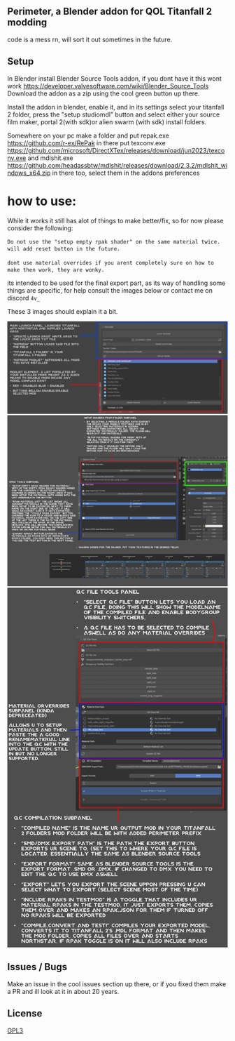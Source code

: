 
## Perimeter, a Blender addon for QOL Titanfall 2 modding



code is a mess rn, will sort it out sometimes in the future.


## Setup


In Blender install Blender Source Tools addon, if you dont have it this wont work https://developer.valvesoftware.com/wiki/Blender_Source_Tools
Download the addon as a zip using the cool green button up there.

Install the addon in blender, enable it, and in its settings select your titanfall 2 folder, press the "setup studiomdl" button and select either your source film maker, portal 2(with sdk)or alien swarm (with sdk) install folders.

Somewhere on your pc make a folder and put repak.exe https://github.com/r-ex/RePak in there
put texconv.exe https://github.com/microsoft/DirectXTex/releases/download/jun2023/texconv.exe
and mdlshit.exe https://github.com/headassbtw/mdlshit/releases/download/2.3.2/mdlshit_windows_x64.zip
in there too, select them in the addons preferences

# how to use:

While it works it still has alot of things to make better/fix, so for now please consider the following:
    
    Do not use the "setup empty rpak shader" on the same material twice. will add reset button in the future.

    dont use material overrides if you arent completely sure on how to make then work, they are wonky. 


its intended to be used for the final export part, as its way of handling some things are specific, for help consult the images below or contact me on discord ```4v_```

These 3 images should explain it a bit. 


![perimeter_panel](https://github.com/EM4Volts/Perimeter/blob/main/docs/perimeter_panel.jpg?raw=true)
![materials_panel](https://github.com/EM4Volts/Perimeter/blob/main/docs/materials_panel.jpg?raw=true)
![qc_panel](https://github.com/EM4Volts/Perimeter/blob/main/docs/qc_panel.jpg?raw=true)

## Issues / Bugs

Make an issue in the cool issues section up there, or if you fixed them make a PR and ill look at it in about 20 years.
## License

[GPL3](https://github.com/EM4Volts/Perimeter/blob/main/LICENSE)

